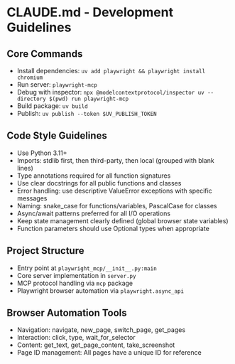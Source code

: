 # CLAUDE.md - Development Guidelines

## Core Commands
- Install dependencies: `uv add playwright && playwright install chromium`
- Run server: `playwright-mcp`
- Debug with inspector: `npx @modelcontextprotocol/inspector uv --directory $(pwd) run playwright-mcp`
- Build package: `uv build`
- Publish: `uv publish --token $UV_PUBLISH_TOKEN`

## Code Style Guidelines
- Use Python 3.11+
- Imports: stdlib first, then third-party, then local (grouped with blank lines)
- Type annotations required for all function signatures
- Use clear docstrings for all public functions and classes
- Error handling: use descriptive ValueError exceptions with specific messages
- Naming: snake_case for functions/variables, PascalCase for classes
- Async/await patterns preferred for all I/O operations
- Keep state management clearly defined (global browser state variables)
- Function parameters should use Optional types when appropriate

## Project Structure
- Entry point at `playwright_mcp/__init__.py:main`
- Core server implementation in `server.py`
- MCP protocol handling via `mcp` package
- Playwright browser automation via `playwright.async_api`

## Browser Automation Tools
- Navigation: navigate, new_page, switch_page, get_pages
- Interaction: click, type, wait_for_selector
- Content: get_text, get_page_content, take_screenshot
- Page ID management: All pages have a unique ID for reference